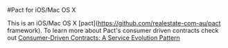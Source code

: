 #Pact for iOS/Mac OS X

This is an iOS/Mac OS X [pact](https://github.com/realestate-com-au/pact framework). To learn more about Pact's consumer driven contracts check out [Consumer-Driven Contracts: A Service Evolution Pattern](http://martinfowler.com/articles/consumerDrivenContracts.html)